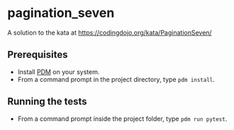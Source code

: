 # pagination_seven
A solution to the kata at https://codingdojo.org/kata/PaginationSeven/

## Prerequisites
* Install [PDM](https://pdm.fming.dev) on your system.
* From a command prompt in the project directory, type `pdm install`.

## Running the tests
* From a command prompt inside the project folder, type `pdm run pytest`.
